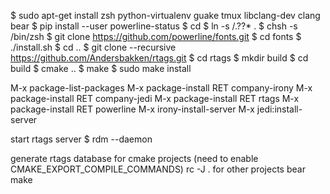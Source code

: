 $ sudo apt-get install zsh python-virtualenv guake tmux libclang-dev clang bear
$ pip install --user powerline-status
$ cd 
$ ln -s <this directory>/.??* .
$ chsh -s /bin/zsh
$ git clone https://github.com/powerline/fonts.git
$ cd fonts
$ ./install.sh
$ cd ..
$ git clone --recursive https://github.com/Andersbakken/rtags.git
$ cd rtags
$ mkdir build
$ cd build
$ cmake ..
$ make
$ sudo make install

M-x package-list-packages
M-x package-install RET company-irony
M-x package-install RET company-jedi
M-x package-install RET rtags
M-x package-install RET powerline
M-x irony-install-server
M-x jedi:install-server

start rtags server
$ rdm --daemon

generate rtags database
for cmake projects (need to enable CMAKE_EXPORT_COMPILE_COMMANDS)
rc -J .
for other projects
bear make
